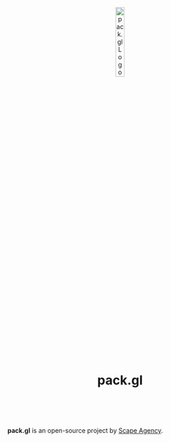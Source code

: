 <header>
<p align="center">
    <img src="assets/image/logo_dark.png" width="20%" height="20%" alt="pack.gl Logo">
</p>
<h1 align='center' style='border-bottom: none;'>pack.gl</h1>
<!-- <h3 align='center'></h3> -->
</header>
<br/>

**pack.gl** is an open-source project by [Scape Agency](https://www.scape.agency "Scape Agency website").
